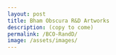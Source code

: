 ```yaml
---
layout: post
title: Bham Obscura R&D Artworks
description: (copy to come)
permalink: /BCO-RandD/
image: /assets/images/
---
```

